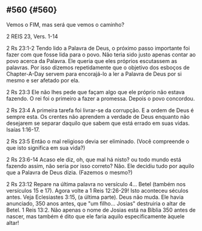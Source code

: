 ## #560 {#560}

Vemos o FIM, mas será que vemos o caminho?

2 REIS 23, Vers. 1-14

2 Rs 23:1-2 Tendo lido a Palavra de Deus, o próximo passo importante foi fazer com que fosse lida para o povo. Não teria sido justo apenas contar ao povo acerca da Palavra. Ele queria que eles próprios escutassem as palavras. Por isso dizemos repetidamente que o objetivo dos esboços de Chapter-A-Day servem para encorajá-lo a ler a Palavra de Deus por si mesmo e ser afetado por ela.

2 Rs 23:3 Ele não lhes pede que façam algo que ele próprio não estava fazendo. O rei foi o primeiro a fazer a promessa. Depois o povo concordou.

2 Rs 23:4 A primeira tarefa foi livrar-se da corrupção. E a ordem de Deus é sempre esta. Os crentes não aprendem a verdade de Deus enquanto não desejarem se separar daquilo que sabem que está errado em suas vidas. Isaías 1:16-17.

2 Rs 23:5 Então o mal religioso devia ser eliminado. (Você compreende o que isto significa em sua vida?)

2 Rs 23:6-14 Acaso ele diz, oh, que mal há nisto? ou todo mundo está fazendo assim, não seria por isso correto? Não. Ele decidiu tudo por aquilo que a Palavra de Deus dizia. (Fazemos o mesmo?)

2 Rs 23:12 Repare na última palavra no versículo 4... Betel (também nos versículos 15 e 17). Agora volte a 1 Reis 12:26-29! Isto aconteceu séculos antes. Veja Eclesiastes 3:15, (a última parte). Deus não muda. Ele havia anunciado, 350 anos antes, que &quot;um filho... Josias&quot; destruiria o altar de Betel. 1 Reis 13:2\. Não apenas o nome de Josias está na Bíblia 350 antes de nascer, mas também é dito que ele faria aquilo especificamente àquele altar!